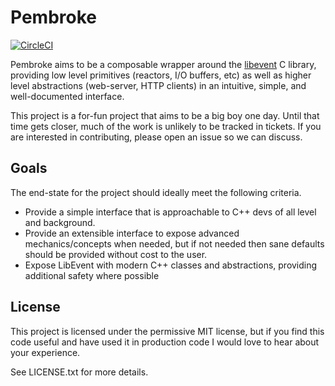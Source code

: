 # Pembroke

[![CircleCI](https://circleci.com/gh/JohnMurray/pembroke/tree/master.svg?style=svg)](https://circleci.com/gh/JohnMurray/pembroke/tree/master)

Pembroke aims to be a composable wrapper around the [libevent][libevent_homepage] C library, providing low
level primitives (reactors, I/O buffers, etc) as well as higher level abstractions (web-server, HTTP clients)
in an intuitive, simple, and well-documented interface.

This project is a for-fun project that aims to be a big boy one day. Until that time gets closer, much of the
work is unlikely to be tracked in tickets. If you are interested in contributing, please open an issue so we
can discuss.

## Goals

The end-state for the project should ideally meet the following criteria.

  + Provide a simple interface that is approachable to C++ devs of all level and background.
  + Provide an extensible interface to expose advanced mechanics/concepts when needed, but if not needed then
    sane defaults should be provided without cost to the user.
  + Expose LibEvent with modern C++ classes and abstractions, providing additional safety where possible

## License

This project is licensed under the permissive MIT license, but if you find this code useful and have used it
in production code I would love to hear about your experience. 

See LICENSE.txt for more details.

  [libevent_homepage]: https://libevent.org/
